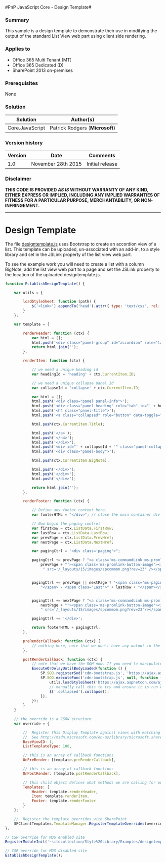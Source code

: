 #PnP JavaScript Core - Design Template#

### Summary ###
This sample is a design template to demonstrate their use in modifying the output of the standard List View web part using client side rendering.

### Applies to ###
-  Office 365 Multi Tenant (MT)
-  Office 365 Dedicated (D)
-  SharePoint 2013 on-premises

### Prerequisites ###
None

### Solution ###
Solution | Author(s)
---------|----------
Core.JavaScript | Patrick Rodgers (**Microsoft**) 

### Version history ###
Version  | Date | Comments
---------| -----| --------
1.0  | November 28th 2015 | Initial release

### Disclaimer ###
**THIS CODE IS PROVIDED *AS IS* WITHOUT WARRANTY OF ANY KIND, EITHER EXPRESS OR IMPLIED, INCLUDING ANY IMPLIED WARRANTIES OF FITNESS FOR A PARTICULAR PURPOSE, MERCHANTABILITY, OR NON-INFRINGEMENT.**


----------

# Design Template #

The file [designtemplate.js](Core.JavaScript.CDN\js\designtemplate.js) uses Bootstrap to create an accordion view of a list. This template can be uploaded, un-associated with an add-in, to a style library and set in the JSLink property of the list view web part.

To see the example work you will need to create a list with a column BigNote, add the list view web part to a page and set the JSLink property to the location of the uploaded designtemplate.js.

```JavaScript
function EstablishDesignTemplate() {

    var utils = {

        loadStyleSheet: function (path) {
            $('<link>').appendTo('head').attr({ type: 'text/css', rel: 'stylesheet' }).attr('href', path);
        }
    };

    var template = {

        renderHeader: function (ctx) {
            var html = [];
            html.push('<div class="panel-group" id="accordion" role="tablist" aria-multiselectable="true">');
            return html.join('');
        },

        renderItem: function (ctx) {

            // we need a unique heading id
            var headingId = 'heading' + ctx.CurrentItem.ID;

            // we need a unique collapse panel id
            var collapseId = 'collapse' + ctx.CurrentItem.ID;

            var html = [];
            html.push('<div class="panel panel-info">');
            html.push('<div class="panel-heading" role="tab" id="' + headingId + '">');
            html.push('<h4 class="panel-title">');
            html.push('<a class="collapsed" role="button" data-toggle="collapse" data-parent="#accordion" href="#' + collapseId + '" aria-controls="' + headingId + '" aria-expanded="false">');

            html.push(ctx.CurrentItem.Title);

            html.push('</a>');
            html.push('</h4>');
            html.push('</div>');
            html.push('<div id="' + collapseId + '" class="panel-collapse collapse" role="tabpanel" aria-labelledby="' + headingId + '">');
            html.push('<div class="panel-body">');

            html.push(ctx.CurrentItem.BigNote);

            html.push('</div>');
            html.push('</div>');
            html.push('</div>');

            return html.join('');
        },

        renderFooter: function (ctx) {

            // Define any footer content here.
            var footerHTML = "</div>"; // close the main container div

            // Now begin the paging control
            var firstRow = ctx.ListData.FirstRow;
            var lastRow = ctx.ListData.LastRow;
            var prevPage = ctx.ListData.PrevHref;
            var nextPage = ctx.ListData.NextHref;

            var pagingCtrl = "<div class='paging'>";

            pagingCtrl += prevPage ? "<a class='ms-commandLink ms-promlink-button ms-promlink-button-enabled' href='" +
                prevPage + "'><span class='ms-promlink-button-image'><img class='ms-promlink-button-left'" +
                 " src='/_layouts/15/images/spcommon.png?rev=23' /></span></a>" : "";


            pagingCtrl += prevPage || nextPage ? "<span class='ms-paging'><span class='First'>" + firstRow +
                "</span> - <span class='Last'>" + lastRow + "</span></span>" : "";


            pagingCtrl += nextPage ? "<a class='ms-commandLink ms-promlink-button ms-promlink-button-enabled' href='" +
                nextPage + "'><span class='ms-promlink-button-image'><img class='ms-promlink-button-right'" +
                " src='/_layouts/15/images/spcommon.png?rev=23'/></span></a>" : "";

            pagingCtrl += '</div>';

            return footerHTML + pagingCtrl;
        },

        preRenderCallback: function (ctx) {
            // nothing here, note that we don't have any output in the DOM yet. If you need to manipulate the display use the post render
        },

        postRenderCallback: function (ctx) {
            // note that we have the DOM now. If you need to manipulate our ouput you can do so
            ExecuteOrDelayUntilBodyLoaded(function () {
                SP.SOD.registerSod('cdn-bootstrap.js', 'https://ajax.aspnetcdn.com/ajax/bootstrap/3.3.5/bootstrap.min.js');
                SP.SOD.executeFunc('cdn-bootstrap.js', null, function () {
                    utils.loadStyleSheet('https://ajax.aspnetcdn.com/ajax/bootstrap/3.3.5/css/bootstrap.css');
                    // manually call this to try and ensure it is run on the pages with MDS enabled.
                    $('.collapsed').collapse();
                });
            });
        }
    }

    // the override is a JSON structure
    var override = {

        //	Register this Display Template against views with matching BaseViewID and ListTemplateType
        //	See http://msdn.microsoft.com/en-us/library/microsoft.sharepoint.client.listtemplatetype(v=office.15).aspx for more ListTemplateTypes	
        BaseViewID: 1,
        ListTemplateType: 100,

        // this is an array of callback functions
        OnPreRender: [template.preRenderCallback],

        // this is an array of callback functions
        OnPostRender: [template.postRenderCallback],

        // this child object defines what methods we are calling for our header, footer and item
        Templates: {
            Header: template.renderHeader,
            Item: template.renderItem,
            Footer: template.renderFooter
        }
    };

    //  Register the template overrides with SharePoint
    SPClientTemplates.TemplateManager.RegisterTemplateOverrides(override);
};

// CSR override for MDS enabled site
RegisterModuleInit('~sitecollection/Style%20Library/Examples/designtemplate.js', EstablishDesignTemplate);

// CSR override for MDS disabled site
EstablishDesignTemplate();
```